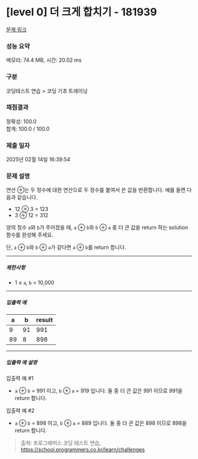 # [level 0] 더 크게 합치기 - 181939 

[문제 링크](https://school.programmers.co.kr/learn/courses/30/lessons/181939) 

### 성능 요약

메모리: 74.4 MB, 시간: 20.02 ms

### 구분

코딩테스트 연습 > 코딩 기초 트레이닝

### 채점결과

정확성: 100.0<br/>합계: 100.0 / 100.0

### 제출 일자

2025년 02월 14일 16:39:54

### 문제 설명

<p>연산 ⊕는 두 정수에 대한 연산으로 두 정수를 붙여서 쓴 값을 반환합니다. 예를 들면 다음과 같습니다.</p>

<ul>
<li>12 ⊕ 3 = 123</li>
<li>3 ⊕ 12 = 312</li>
</ul>

<p>양의 정수 <code>a</code>와 <code>b</code>가 주어졌을 때, <code>a</code> ⊕ <code>b</code>와 <code>b</code> ⊕ <code>a</code> 중 더 큰 값을 return 하는 solution 함수를 완성해 주세요.</p>

<p>단, <code>a</code> ⊕ <code>b</code>와 <code>b</code> ⊕ <code>a</code>가 같다면 <code>a</code> ⊕ <code>b</code>를 return 합니다.</p>

<hr>

<h5>제한사항</h5>

<ul>
<li>1 ≤ <code>a</code>, <code>b</code> &lt; 10,000</li>
</ul>

<hr>

<h5>입출력 예</h5>
<table class="table">
        <thead><tr>
<th>a</th>
<th>b</th>
<th>result</th>
</tr>
</thead>
        <tbody><tr>
<td>9</td>
<td>91</td>
<td>991</td>
</tr>
<tr>
<td>89</td>
<td>8</td>
<td>898</td>
</tr>
</tbody>
      </table>
<hr>

<h5>입출력 예 설명</h5>

<p>입출력 예 #1</p>

<ul>
<li><code>a</code> ⊕ <code>b</code> = 991 이고, <code>b</code> ⊕ <code>a</code> = 919 입니다. 둘 중 더 큰 값은 991 이므로 991을 return 합니다.</li>
</ul>

<p>입출력 예 #2</p>

<ul>
<li><code>a</code> ⊕ <code>b</code> = 898 이고, <code>b</code> ⊕ <code>a</code> = 889 입니다. 둘 중 더 큰 값은 898 이므로 898을 return 합니다.</li>
</ul>


> 출처: 프로그래머스 코딩 테스트 연습, https://school.programmers.co.kr/learn/challenges